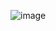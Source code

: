 ![image](https://github.com/ThanchiraCharakhon099/03376836-OOP-2566-Lab-03/assets/144195708/31d576ca-7ba9-459a-9c8c-7cd51ca83802)
